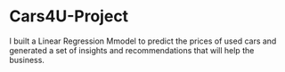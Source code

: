 # Cars4U-Project
I built a Linear Regression Mmodel to predict the prices of used cars and generated a set of insights and recommendations that will help the business.
